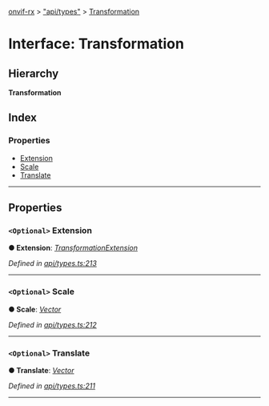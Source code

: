 [onvif-rx](../README.md) > ["api/types"](../modules/_api_types_.md) > [Transformation](../interfaces/_api_types_.transformation.md)

# Interface: Transformation

## Hierarchy

**Transformation**

## Index

### Properties

* [Extension](_api_types_.transformation.md#extension)
* [Scale](_api_types_.transformation.md#scale)
* [Translate](_api_types_.transformation.md#translate)

---

## Properties

<a id="extension"></a>

### `<Optional>` Extension

**● Extension**: *[TransformationExtension](_api_types_.transformationextension.md)*

*Defined in [api/types.ts:213](https://github.com/patrickmichalina/onvif-rx/blob/034e4d6/src/api/types.ts#L213)*

___
<a id="scale"></a>

### `<Optional>` Scale

**● Scale**: *[Vector](_api_types_.vector.md)*

*Defined in [api/types.ts:212](https://github.com/patrickmichalina/onvif-rx/blob/034e4d6/src/api/types.ts#L212)*

___
<a id="translate"></a>

### `<Optional>` Translate

**● Translate**: *[Vector](_api_types_.vector.md)*

*Defined in [api/types.ts:211](https://github.com/patrickmichalina/onvif-rx/blob/034e4d6/src/api/types.ts#L211)*

___

